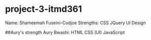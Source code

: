 # project-3-itmd361
Name: Shameemah Fuseini-Codjoe
Strengths:
CSS
JQuery
UI Design 

##Aury's strength
Aury Bwashi:
HTML
CSS (UI)
JavaScript
